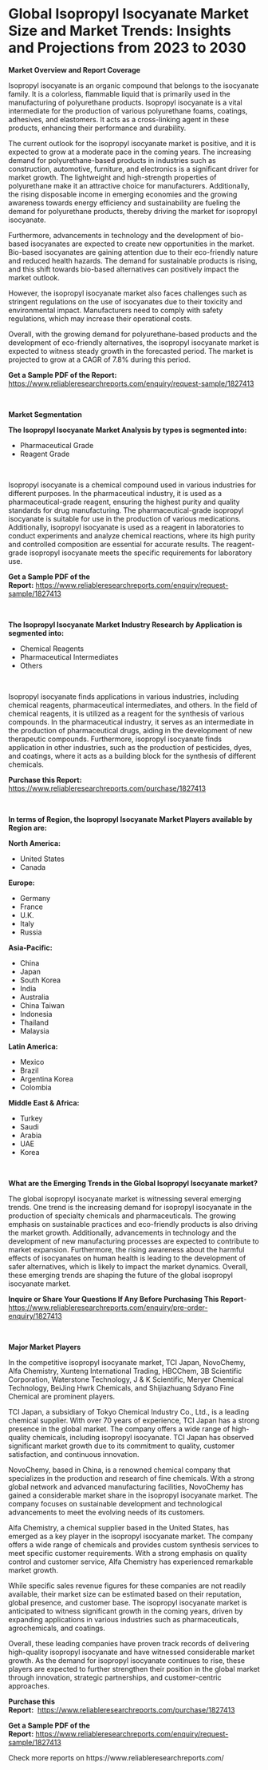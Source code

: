 <p><h1>Global Isopropyl Isocyanate Market Size and Market Trends: Insights and Projections from 2023 to 2030</h1></p><p><strong>Market Overview and Report Coverage</strong></p>
<p><p>Isopropyl isocyanate is an organic compound that belongs to the isocyanate family. It is a colorless, flammable liquid that is primarily used in the manufacturing of polyurethane products. Isopropyl isocyanate is a vital intermediate for the production of various polyurethane foams, coatings, adhesives, and elastomers. It acts as a cross-linking agent in these products, enhancing their performance and durability.</p><p>The current outlook for the isopropyl isocyanate market is positive, and it is expected to grow at a moderate pace in the coming years. The increasing demand for polyurethane-based products in industries such as construction, automotive, furniture, and electronics is a significant driver for market growth. The lightweight and high-strength properties of polyurethane make it an attractive choice for manufacturers. Additionally, the rising disposable income in emerging economies and the growing awareness towards energy efficiency and sustainability are fueling the demand for polyurethane products, thereby driving the market for isopropyl isocyanate.</p><p>Furthermore, advancements in technology and the development of bio-based isocyanates are expected to create new opportunities in the market. Bio-based isocyanates are gaining attention due to their eco-friendly nature and reduced health hazards. The demand for sustainable products is rising, and this shift towards bio-based alternatives can positively impact the market outlook.</p><p>However, the isopropyl isocyanate market also faces challenges such as stringent regulations on the use of isocyanates due to their toxicity and environmental impact. Manufacturers need to comply with safety regulations, which may increase their operational costs.</p><p>Overall, with the growing demand for polyurethane-based products and the development of eco-friendly alternatives, the isopropyl isocyanate market is expected to witness steady growth in the forecasted period. The market is projected to grow at a CAGR of 7.8% during this period.</p></p>
<p><strong>Get a Sample PDF of the Report:</strong> <a href="https://www.reliableresearchreports.com/enquiry/request-sample/1827413">https://www.reliableresearchreports.com/enquiry/request-sample/1827413</a></p>
<p>&nbsp;</p>
<p><strong>Market Segmentation</strong></p>
<p><strong>The Isopropyl Isocyanate Market Analysis by types is segmented into:</strong></p>
<p><ul><li>Pharmaceutical Grade</li><li>Reagent Grade</li></ul></p>
<p>&nbsp;</p>
<p><p>Isopropyl isocyanate is a chemical compound used in various industries for different purposes. In the pharmaceutical industry, it is used as a pharmaceutical-grade reagent, ensuring the highest purity and quality standards for drug manufacturing. The pharmaceutical-grade isopropyl isocyanate is suitable for use in the production of various medications. Additionally, isopropyl isocyanate is used as a reagent in laboratories to conduct experiments and analyze chemical reactions, where its high purity and controlled composition are essential for accurate results. The reagent-grade isopropyl isocyanate meets the specific requirements for laboratory use.</p></p>
<p><strong>Get a Sample PDF of the Report:</strong>&nbsp;<a href="https://www.reliableresearchreports.com/enquiry/request-sample/1827413">https://www.reliableresearchreports.com/enquiry/request-sample/1827413</a></p>
<p>&nbsp;</p>
<p><strong>The Isopropyl Isocyanate Market Industry Research by Application is segmented into:</strong></p>
<p><ul><li>Chemical Reagents</li><li>Pharmaceutical Intermediates</li><li>Others</li></ul></p>
<p>&nbsp;</p>
<p><p>Isopropyl isocyanate finds applications in various industries, including chemical reagents, pharmaceutical intermediates, and others. In the field of chemical reagents, it is utilized as a reagent for the synthesis of various compounds. In the pharmaceutical industry, it serves as an intermediate in the production of pharmaceutical drugs, aiding in the development of new therapeutic compounds. Furthermore, isopropyl isocyanate finds application in other industries, such as the production of pesticides, dyes, and coatings, where it acts as a building block for the synthesis of different chemicals.</p></p>
<p><strong>Purchase this Report:</strong>&nbsp; <a href="https://www.reliableresearchreports.com/purchase/1827413">https://www.reliableresearchreports.com/purchase/1827413</a></p>
<p>&nbsp;</p>
<p><strong>In terms of Region, the Isopropyl Isocyanate Market Players available by Region are:</strong></p>
<p>
    <p> <strong> North America: </strong>
        <ul>
            <li>United States</li>
            <li>Canada</li>
        </ul>
        </p> 
    <p> <strong> Europe: </strong>
        <ul>
            <li>Germany</li>
            <li>France</li>
            <li>U.K.</li>
            <li>Italy</li>
            <li>Russia</li>
        </ul>
        </p> 
    <p> <strong> Asia-Pacific: </strong>
        <ul>
            <li>China</li>
            <li>Japan</li>
            <li>South Korea</li>
            <li>India</li>
            <li>Australia</li>
            <li>China Taiwan</li>
            <li>Indonesia</li>
            <li>Thailand</li>
            <li>Malaysia</li>
        </ul>
        </p> 
    <p> <strong> Latin America: </strong>
        <ul>
            <li>Mexico</li>
            <li>Brazil</li>
            <li>Argentina Korea</li>
            <li>Colombia</li>
        </ul>
        </p> 
    <p> <strong> Middle East & Africa: </strong>
        <ul>
            <li>Turkey</li>
            <li>Saudi</li>
            <li>Arabia</li>
            <li>UAE</li>
            <li>Korea</li>
        </ul>
    </p>
    </p>
<p>&nbsp;</p>
<p><strong>What are the Emerging Trends in the Global Isopropyl Isocyanate market?</strong></p>
<p><p>The global isopropyl isocyanate market is witnessing several emerging trends. One trend is the increasing demand for isopropyl isocyanate in the production of specialty chemicals and pharmaceuticals. The growing emphasis on sustainable practices and eco-friendly products is also driving the market growth. Additionally, advancements in technology and the development of new manufacturing processes are expected to contribute to market expansion. Furthermore, the rising awareness about the harmful effects of isocyanates on human health is leading to the development of safer alternatives, which is likely to impact the market dynamics. Overall, these emerging trends are shaping the future of the global isopropyl isocyanate market.</p></p>
<p><strong>Inquire or Share Your Questions If Any Before Purchasing This Report</strong>- <a href="https://www.reliableresearchreports.com/enquiry/pre-order-enquiry/1827413">https://www.reliableresearchreports.com/enquiry/pre-order-enquiry/1827413</a></p>
<p>&nbsp;</p>
<p><strong>Major Market Players</strong></p>
<p><p>In the competitive isopropyl isocyanate market, TCI Japan, NovoChemy, Alfa Chemistry, Xunteng International Trading, HBCChem, 3B Scientific Corporation, Waterstone Technology, J & K Scientific, Meryer Chemical Technology, BeiJing Hwrk Chemicals, and Shijiazhuang Sdyano Fine Chemical are prominent players.</p><p>TCI Japan, a subsidiary of Tokyo Chemical Industry Co., Ltd., is a leading chemical supplier. With over 70 years of experience, TCI Japan has a strong presence in the global market. The company offers a wide range of high-quality chemicals, including isopropyl isocyanate. TCI Japan has observed significant market growth due to its commitment to quality, customer satisfaction, and continuous innovation.</p><p>NovoChemy, based in China, is a renowned chemical company that specializes in the production and research of fine chemicals. With a strong global network and advanced manufacturing facilities, NovoChemy has gained a considerable market share in the isopropyl isocyanate market. The company focuses on sustainable development and technological advancements to meet the evolving needs of its customers.</p><p>Alfa Chemistry, a chemical supplier based in the United States, has emerged as a key player in the isopropyl isocyanate market. The company offers a wide range of chemicals and provides custom synthesis services to meet specific customer requirements. With a strong emphasis on quality control and customer service, Alfa Chemistry has experienced remarkable market growth.</p><p>While specific sales revenue figures for these companies are not readily available, their market size can be estimated based on their reputation, global presence, and customer base. The isopropyl isocyanate market is anticipated to witness significant growth in the coming years, driven by expanding applications in various industries such as pharmaceuticals, agrochemicals, and coatings.</p><p>Overall, these leading companies have proven track records of delivering high-quality isopropyl isocyanate and have witnessed considerable market growth. As the demand for isopropyl isocyanate continues to rise, these players are expected to further strengthen their position in the global market through innovation, strategic partnerships, and customer-centric approaches.</p></p>
<p><strong>Purchase this Report:</strong>&nbsp;&nbsp;<a href="https://www.reliableresearchreports.com/purchase/1827413">https://www.reliableresearchreports.com/purchase/1827413</a></p>
<p></p>
<p><strong>Get a Sample PDF of the Report:</strong>&nbsp;<a href="https://www.reliableresearchreports.com/enquiry/request-sample/1827413">https://www.reliableresearchreports.com/enquiry/request-sample/1827413</a></p>
<p>Check more reports on https://www.reliableresearchreports.com/</p>